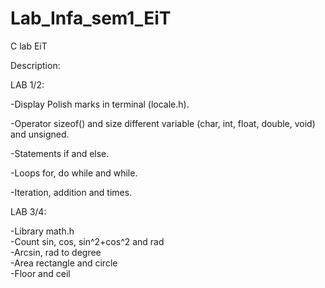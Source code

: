 # Lab_Infa_sem1_EiT
 C lab EiT

Description:

LAB 1/2:

-Display Polish marks in terminal (locale.h).

-Operator sizeof() and size different variable (char, int, float, double, void) and unsigned.

-Statements if and else.

-Loops for, do while and while.

-Iteration, addition and times.

LAB 3/4:

-Library math.h     
-Count sin, cos, sin^2+cos^2 and rad      
-Arcsin, rad to degree      
-Area rectangle and circle      
-Floor and ceil     